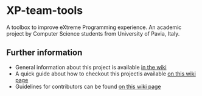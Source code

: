 # XP-team-tools
A toolbox to improve eXtreme Programming experience. An academic project by Computer Science students from University of Pavia, Italy.

## Further information   
* General information about this project is available [in the wiki](https://github.com/WhiskeyInc/XP-team-tools/wiki)    
* A quick guide about how to checkout this projectis available [on this wiki page](https://github.com/WhiskeyInc/XP-team-tools/wiki)   
* Guidelines for contributors can be found [on this wiki page](https://github.com/WhiskeyInc/XP-team-tools/wiki/Our-rules)    
